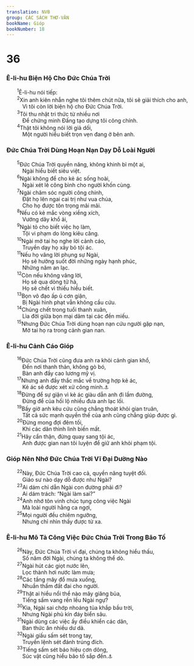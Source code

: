 ```yaml
---
translation: NVB
group: CÁC SÁCH THƠ-VĂN
bookName: Gióp 
bookNumber: 18
---
```


<div class="title"><h1>36</h1><h3>Ê-li-hu Biện Hộ Cho Đức Chúa Trời </h3></div>
<span class="verse giop_36_1">  <sup>1</sup>Ê-li-hu nói tiếp: <br/></span>
<span class="verse giop_36_2">  <sup>2</sup>Xin anh kiên nhẫn nghe tôi thêm chút nữa, tôi sẽ giải thích cho anh, <br/>   Vì tôi còn lời biện hộ cho Đức Chúa Trời. <br/></span>
<span class="verse giop_36_3">  <sup>3</sup>Tôi thu nhặt tri thức từ nhiều nơi <br/>   Để chứng minh Đấng tạo dựng tôi công chính. <br/></span>
<span class="verse giop_36_4">  <sup>4</sup>Thật tôi không nói lời giả dối, <br/>   Một người hiểu biết trọn vẹn đang ở bên anh. <br/></span>
<div class="title"><h3>Đức Chúa Trời Dùng Hoạn Nạn Dạy Dỗ Loài Người </h3></div>
<span class="verse giop_36_5">  <sup>5</sup>Đức Chúa Trời quyền năng, không khinh bỉ một ai, <br/>   Ngài hiểu biết siêu việt. <br/></span>
<span class="verse giop_36_6">  <sup>6</sup>Ngài không để cho kẻ ác sống hoài, <br/>   Ngài xét lẽ công bình cho người khốn cùng. <br/></span>
<span class="verse giop_36_7">  <sup>7</sup>Ngài chăm sóc người công chính, <br/>   Đặt họ lên ngai cai trị như vua chúa, <br/>   Cho họ được tôn trọng mãi mãi. <br/></span>
<span class="verse giop_36_8">  <sup>8</sup>Nếu có kẻ mắc vòng xiềng xích, <br/>   Vướng dây khổ ải, <br/></span>
<span class="verse giop_36_9">  <sup>9</sup>Ngài tỏ cho biết việc họ làm, <br/>   Tội vi phạm do lòng kiêu căng. <br/></span>
<span class="verse giop_36_10">  <sup>10</sup>Ngài mở tai họ nghe lời cảnh cáo, <br/>   Truyền dạy họ xây bỏ tội ác. <br/></span>
<span class="verse giop_36_11">  <sup>11</sup>Nếu họ vâng lời phụng sự Ngài, <br/>   Họ sẽ hưởng suốt đời những ngày hạnh phúc, <br/>   Những năm an lạc. <br/></span>
<span class="verse giop_36_12">  <sup>12</sup>Còn nếu không vâng lời, <br/>   Họ sẽ qua dòng tử hà, <br/>   Họ sẽ chết vì thiếu hiểu biết. <br/></span>
<span class="verse giop_36_13">  <sup>13</sup>Bọn vô đạo ấp ủ cơn giận, <br/>   Bị Ngài hình phạt vẫn không cầu cứu. <br/></span>
<span class="verse giop_36_14">  <sup>14</sup>Chúng chết trong tuổi thanh xuân, <br/>   Lìa đời giữa bọn mại dâm tại các đền miếu. <br/></span>
<span class="verse giop_36_15">  <sup>15</sup>Nhưng Đức Chúa Trời dùng hoạn nạn cứu người gặp nạn, <br/>   Mở tai họ ra trong cảnh gian nan. <br/></span>
<div class="title"><h3>Ê-li-hu Cảnh Cáo Gióp </h3></div>
<span class="verse giop_36_16">  <sup>16</sup>Đức Chúa Trời cũng đưa anh ra khỏi cảnh gian khổ, <br/>   Đến nơi thanh thản, không gò bó, <br/>   Bàn anh đầy cao lương mỹ vị. <br/></span>
<span class="verse giop_36_17">  <sup>17</sup>Nhưng anh đầy thắc mắc về trường hợp kẻ ác, <br/>   Kẻ ác sẽ được xét xử công minh.<a data-toggle="tooltip" data-placement="bottom" title="Có bản dịch: Nhưng anh bị án phạt dành cho kẻ ác, sự xét xử công minh nắm chặt anh">⚓</a><br/></span>
<span class="verse giop_36_18">  <sup>18</sup>Đừng để sự giận vì kẻ ác giàu dẫn anh đi lầm đường, <br/>   Đừng để của hối lộ nhiều đưa anh lạc lối. <br/></span>
<span class="verse giop_36_19">  <sup>19</sup>Bấy giờ anh kêu cứu cũng chẳng thoát khỏi gian truân, <br/>   Tất cả sức mạnh quyền thế của anh cũng chẳng giúp được gì. <br/></span>
<span class="verse giop_36_20">  <sup>20</sup>Đừng mong đợi đêm tối, <br/>   Khi các dân thình lình biến mất. <br/></span>
<span class="verse giop_36_21">  <sup>21</sup>Hãy cẩn thận, đừng quay sang tội ác, <br/>   Anh được gian nan tôi luyện để giữ anh khỏi phạm tội. <br/></span>
<div class="title"><h3>Gióp Nên Nhớ Đức Chúa Trời Vĩ Đại Dường Nào </h3></div>
<span class="verse giop_36_22">  <sup>22</sup>Này, Đức Chúa Trời cao cả, quyền năng tuyệt đối. <br/>   Giáo sư nào dạy dỗ được như Ngài? <br/></span>
<span class="verse giop_36_23">  <sup>23</sup>Ai dám chỉ dẫn Ngài con đường phải đi? <br/>   Ai dám trách: “Ngài làm sai?” <br/></span>
<span class="verse giop_36_24">  <sup>24</sup>Anh nhớ tôn vinh chúc tụng công việc Ngài <br/>   Mà loài người hằng ca ngợi, <br/></span>
<span class="verse giop_36_25">  <sup>25</sup>Mọi người đều chiêm ngưỡng, <br/>   Nhưng chỉ nhìn thấy được từ xa. <br/></span>
<div class="title"><h3>Ê-li-hu Mô Tả Công Việc Đức Chúa Trời Trong Bão Tố </h3></div>
<span class="verse giop_36_26">  <sup>26</sup>Này, Đức Chúa Trời vĩ đại, chúng ta không hiểu thấu, <br/>   Số năm đời Ngài, chúng ta không thể dò. <br/></span>
<span class="verse giop_36_27">  <sup>27</sup>Ngài hút các giọt nước lên, <br/>   Lọc thành hơi nước làm mưa; <br/></span>
<span class="verse giop_36_28">  <sup>28</sup>Các tầng mây đổ mưa xuống, <br/>   Nhuần thấm đất đai cho người. <br/></span>
<span class="verse giop_36_29">  <sup>29</sup>Thật ai hiểu nổi thể nào mây giăng bủa, <br/>   Tiếng sấm vang rền lều Ngài ngự? <br/></span>
<span class="verse giop_36_30">  <sup>30</sup>Kìa, Ngài sai chớp nhoáng tủa khắp bầu trời, <br/>   Nhưng Ngài phủ kín đáy biển sâu. <br/></span>
<span class="verse giop_36_31">  <sup>31</sup>Ngài dùng các việc ấy điều khiển các dân, <br/>   Ban thức ăn nhiều dư dả. <br/></span>
<span class="verse giop_36_32">  <sup>32</sup>Ngài giấu sấm sét trong tay, <br/>   Truyền lệnh sét đánh trúng đích. <br/></span>
<span class="verse giop_36_33">  <sup>33</sup>Tiếng sấm sét báo hiệu cơn dông, <br/>   Súc vật cũng hiểu bão tố sắp đến.<a data-toggle="tooltip" data-placement="bottom" title="Có bản dịch: Tiếng sấm sét báo hiệu về Ngài, Đấng nổi giận hình phạt tội ác">⚓</a><br/></span>
